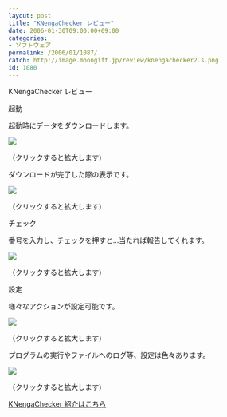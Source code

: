 ```yaml
---
layout: post
title: "KNengaChecker レビュー"
date: 2006-01-30T09:00:00+09:00
categories:
- ソフトウェア
permalink: /2006/01/1087/
catch: http://image.moongift.jp/review/knengachecker2.s.png
id: 1080
---
```

KNengaChecker レビュー  
<!--more-->

起動

  

起動時にデータをダウンロードします。

  

[![](http://image.moongift.jp/review/knengachecker5.s.png)](http://image.moongift.jp/review/knengachecker5.png)  
  
（クリックすると拡大します)

  

ダウンロードが完了した際の表示です。

  

[![](http://image.moongift.jp/review/knengachecker1.s.png)](http://image.moongift.jp/review/knengachecker1.png)  
  
（クリックすると拡大します)

  

チェック

  

番号を入力し、チェックを押すと…当たれば報告してくれます。

  

[![](http://image.moongift.jp/review/knengachecker2.s.png)](http://image.moongift.jp/review/knengachecker2.png)  
  
（クリックすると拡大します)

  

設定

  

様々なアクションが設定可能です。

  

[![](http://image.moongift.jp/review/knengachecker3.s.png)](http://image.moongift.jp/review/knengachecker3.png)  
  
（クリックすると拡大します)

  

プログラムの実行やファイルへのログ等、設定は色々あります。

  

[![](http://image.moongift.jp/review/knengachecker4.s.png)](http://image.moongift.jp/review/knengachecker4.png)  
  
（クリックすると拡大します)

  

[KNengaChecker 紹介はこちら](http://oss.moongift.jp/intro/i-1066.html)

